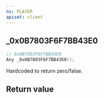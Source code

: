 ```yaml
---
ns: PLAYER
apiset: client
---
```

## _0x0B7803F6F7BB43E0

```c
// 0x0B7803F6F7BB43E0
Any _0x0B7803F6F7BB43E0();
```

Hardcoded to return zero/false.


## Return value